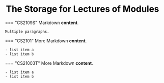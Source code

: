 <style>
  .md-typeset h1
</style>

<h1 style="text-align: center; color: black;"><strong> The Storage for Lectures of Modules</strong></h1>

=== "CS2109S"
    Markdown **content**.

    Multiple paragraphs.

=== "CS2101"
    More Markdown **content**.

    - list item a
    - list item b

=== "CS21003T"
    More Markdown **content**.

    - list item a
    - list item b
